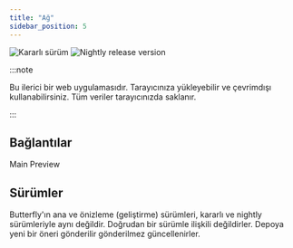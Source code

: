```yaml
---
title: "Ağ"
sidebar_position: 5
---
```


![Kararlı sürüm](https://img.shields.io/badge/dynamic/yaml?color=c4840d&label=Stable&query=%24.version&url=https%3A%2F%2Fraw.githubusercontent.com%2FLinwoodDev%2Fbutterfly%2Fstable%2Fapp%2Fpubspec.yaml&style=for-the-badge) ![Nightly release version](https://img.shields.io/badge/dynamic/yaml?color=f7d28c&label=Nightly&query=%24.version&url=https%3A%2F%2Fraw.githubusercontent.com%2FLinwoodDev%2Fbutterfly%2Fnightly%2Fapp%2Fpubspec.yaml&style=for-the-badge)

:::note

Bu ilerici bir web uygulamasıdır. Tarayıcınıza yükleyebilir ve çevrimdışı kullanabilirsiniz. Tüm veriler tarayıcınızda saklanır.

:::


## Bağlantılar

<div className="row margin-bottom--lg padding--sm">
<Link className="button button--outline button--info button--lg margin--sm" href="https://butterfly.linwood.dev">
  Main
</Link>
<Link className="button button--outline button--danger button--lg margin--sm" href="https://preview.butterfly.linwood.dev">
  Preview
</Link>
</div>

## Sürümler

Butterfly'ın ana ve önizleme (geliştirme) sürümleri, kararlı ve nightly sürümleriyle aynı değildir. Doğrudan bir sürümle ilişkili değildirler. Depoya yeni bir öneri gönderilir gönderilmez güncellenirler.
